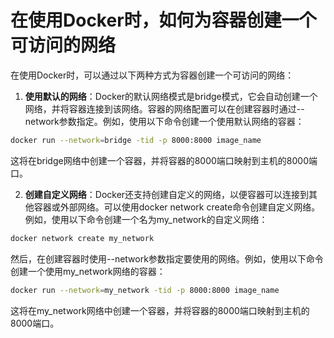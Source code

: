 # 在使用Docker时，如何为容器创建一个可访问的网络

在使用Docker时，可以通过以下两种方式为容器创建一个可访问的网络：

1. **使用默认的网络**：Docker的默认网络模式是bridge模式，它会自动创建一个网络，并将容器连接到该网络。容器的网络配置可以在创建容器时通过--network参数指定。例如，使用以下命令创建一个使用默认网络的容器：

```bash
docker run --network=bridge -tid -p 8000:8000 image_name
```

这将在bridge网络中创建一个容器，并将容器的8000端口映射到主机的8000端口。

2. **创建自定义网络**：Docker还支持创建自定义的网络，以便容器可以连接到其他容器或外部网络。可以使用docker network create命令创建自定义网络。例如，使用以下命令创建一个名为my_network的自定义网络：

```bash
docker network create my_network
```

然后，在创建容器时使用--network参数指定要使用的网络。例如，使用以下命令创建一个使用my_network网络的容器：

```bash
docker run --network=my_network -tid -p 8000:8000 image_name
```

这将在my_network网络中创建一个容器，并将容器的8000端口映射到主机的8000端口。

